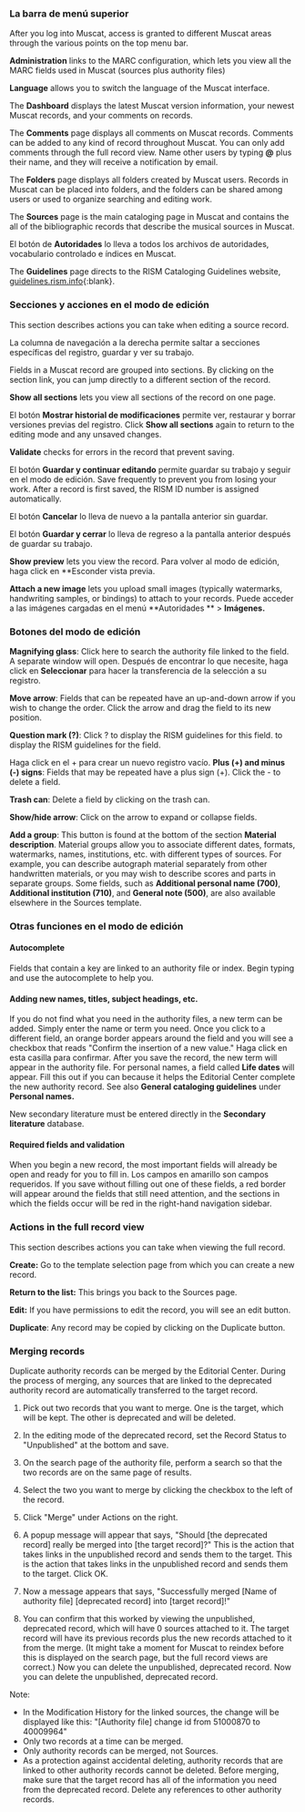 ### La barra de menú superior

After you log into Muscat, access is granted to different Muscat areas through the various points on the top menu bar.

**Administration** links to the MARC configuration, which lets you view all the MARC fields used in Muscat (sources plus authority files)

**Language** allows you to switch the language of the Muscat interface.

The **Dashboard** displays the latest Muscat version information, your newest Muscat records, and your comments on records.

The **Comments** page displays all comments on Muscat records. Comments can be added to any kind of record throughout Muscat. You can only add comments through the full record view. Name other users by typing **@** plus their name, and they will receive a notification by email.

The **Folders** page displays all folders created by Muscat users. Records in Muscat can be placed into folders, and the folders can be shared among users or used to organize searching and editing work.

The **Sources** page is the main cataloging page in Muscat and contains the all of the bibliographic records that describe the musical sources in Muscat.

El botón de  **Autoridades**  lo lleva a todos los archivos de autoridades, vocabulario controlado e índices en Muscat.

The **Guidelines** page directs to the RISM Cataloging Guidelines website, [guidelines.rism.info](https://guidelines.rism.info/index.html){:blank}.

### Secciones y acciones en el modo de edición

This section describes actions you can take when editing a source record.

La columna de navegación a la derecha permite saltar a secciones específicas del registro, guardar y ver su trabajo.

Fields in a Muscat record are grouped into sections. By clicking on the section link, you can jump directly to a different section of the record.

**Show all sections** lets you view all sections of the record on one page.

El botón  **Mostrar historial de modificaciones**  permite ver, restaurar y borrar versiones previas del registro. Click **Show all sections** again to return to the editing mode and any unsaved changes.

**Validate** checks for errors in the record that prevent saving.

El botón  **Guardar y continuar editando**  permite guardar su trabajo y seguir en el modo de edición. Save frequently to prevent you from losing your work. After a record is first saved, the RISM ID number is assigned automatically.

El botón  **Cancelar**  lo lleva de nuevo a la pantalla anterior sin guardar.

El botón  **Guardar y cerrar**  lo lleva de regreso a la pantalla anterior después de guardar su trabajo.

**Show preview** lets you view the record. Para volver al modo de edición, haga click en  **Esconder vista previa.

**Attach a new image** lets you upload small images (typically watermarks, handwriting samples, or bindings) to attach to your records. Puede acceder a las imágenes cargadas en el menú  **Autoridades ** \>  **Imágenes.**

### Botones del modo de edición

**Magnifying glass**: Click here to search the authority file linked to the field. A separate window will open. Después de encontrar lo que necesite, haga click en  **Seleccionar**  para hacer la transferencia de la selección a su registro.

**Move arrow**: Fields that can be repeated have an up-and-down arrow if you wish to change the order. Click the arrow and drag the field to its new position.

**Question mark (?)**: Click ? to display the RISM guidelines for this field. to display the RISM guidelines for the field.

Haga click en el + para crear un nuevo registro vacío. **Plus (+) and minus (-) signs**: Fields that may be repeated have a plus sign (+). Click the - to delete a field.

**Trash can**: Delete a field by clicking on the trash can.

**Show/hide arrow**: Click on the arrow to expand or collapse fields.

**Add a group**: This button is found at the bottom of the section **Material description**. Material groups allow you to associate different dates, formats, watermarks, names, institutions, etc. with different types of sources. For example, you can describe autograph material separately from other handwritten materials, or you may wish to describe scores and parts in separate groups. Some fields, such as **Additional personal name (700)**, **Additional institution (710)**, and **General note (500)**, are also available elsewhere in the Sources template.

### Otras funciones en el modo de edición

#### Autocomplete

Fields that contain a key are linked to an authority file or index. Begin typing and use the autocomplete to help you.

#### Adding new names, titles, subject headings, etc.

If you do not find what you need in the authority files, a new term can be added. Simply enter the name or term you need. Once you click to a different field, an orange border appears around the field and you will see a checkbox that reads "Confirm the insertion of a new value." Haga click en esta casilla para confirmar. After you save the record, the new term will appear in the authority file. For personal names, a field called **Life dates** will appear. Fill this out if you can because it helps the Editorial Center complete the new authority record. See also **General cataloging guidelines** under **Personal names.**

New secondary literature must be entered directly in the **Secondary literature** database.

#### Required fields and validation

When you begin a new record, the most important fields will already be open and ready for you to fill in. Los campos en amarillo son campos requeridos. If you save without filling out one of these fields, a red border will appear around the fields that still need attention, and the sections in which the fields occur will be red in the right-hand navigation sidebar.

### Actions in the full record view

This section describes actions you can take when viewing the full record.

**Create:** Go to the template selection page from which you can create a new record.

**Return to the list:** This brings you back to the Sources page.

**Edit:** If you have permissions to edit the record, you will see an edit button.

**Duplicate**: Any record may be copied by clicking on the Duplicate button.

### Merging records

Duplicate authority records can be merged by the Editorial Center. During the process of merging, any sources that are linked to the deprecated authority record are automatically transferred to the target record.

1. Pick out two records that you want to merge. One is the target, which will be kept. The other is deprecated and will be deleted.

2. In the editing mode of the deprecated record, set the Record Status to "Unpublished" at the bottom and save.

3. On the search page of the authority file, perform a search so that the two records are on the same page of results.

4. Select the two you want to merge by clicking the checkbox to the left of the record.

5. Click "Merge" under Actions on the right.

6. A popup message will appear that says, "Should [the deprecated record] really be merged into [the target record]?" This is the action that takes links in the unpublished record and sends them to the target. This is the action that takes links in the unpublished record and sends them to the target. Click OK.

7. Now a message appears that says, "Successfully merged \[Name of authority file\] \[deprecated record\] into [target record]!"

8. You can confirm that this worked by viewing the unpublished, deprecated record, which will have 0 sources attached to it. The target record will have its previous records plus the new records attached to it from the merge. (It might take a moment for Muscat to reindex before this is displayed on the search page, but the full record views are correct.) Now you can delete the unpublished, deprecated record. Now you can delete the unpublished, deprecated record.

Note:
- In the Modification History for the linked sources, the change will be displayed like this: "[Authority file] change id from 51000870 to 40009964"
- Only two records at a time can be merged.
- Only authority records can be merged, not Sources.
- As a protection against accidental deleting, authority records that are linked to other authority records cannot be deleted. Before merging, make sure that the target record has all of the information you need from the deprecated record. Delete any references to other authority records.  
